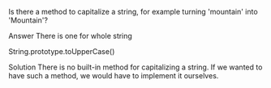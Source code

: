 Is there a method to capitalize a string, for example turning 'mountain' into 'Mountain'?

Answer
There is one for whole string

String.prototype.toUpperCase()

Solution
There is no built-in method for capitalizing a string. If we wanted to have such a method, we would have to implement it ourselves.